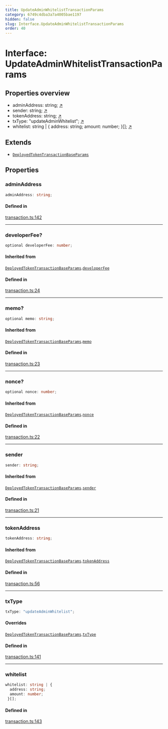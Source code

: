 ```yaml
---
title: UpdateAdminWhitelistTransactionParams
category: 6749c4dba3a7a4005bae1197
hidden: false
slug: Interface.UpdateAdminWhitelistTransactionParams
order: 40
---
```


# Interface: UpdateAdminWhitelistTransactionParams

## Properties overview

- adminAddress:  string; [↗](#adminaddress)
- sender:  string; [↗](#sender)
- tokenAddress:  string; [↗](#tokenaddress)
- txType:  "updateAdminWhitelist"; [↗](#txtype)
- whitelist:  string | {
  address: string;
  amount: number;
 }[]; [↗](#whitelist)

## Extends

- [`DeployedTokenTransactionBaseParams`](interfacedeployedtokentransactionbaseparams)

## Properties

### adminAddress

```ts
adminAddress: string;
```

#### Defined in

[transaction.ts:142](https://github.com/zkcloudworker/minatokens-lib/blob/main/packages/api/src/transaction.ts#L142)

***

### developerFee?

```ts
optional developerFee: number;
```

#### Inherited from

[`DeployedTokenTransactionBaseParams`](interfacedeployedtokentransactionbaseparams).[`developerFee`](Interface.DeployedTokenTransactionBaseParams.md#developerfee)

#### Defined in

[transaction.ts:24](https://github.com/zkcloudworker/minatokens-lib/blob/main/packages/api/src/transaction.ts#L24)

***

### memo?

```ts
optional memo: string;
```

#### Inherited from

[`DeployedTokenTransactionBaseParams`](interfacedeployedtokentransactionbaseparams).[`memo`](Interface.DeployedTokenTransactionBaseParams.md#memo)

#### Defined in

[transaction.ts:23](https://github.com/zkcloudworker/minatokens-lib/blob/main/packages/api/src/transaction.ts#L23)

***

### nonce?

```ts
optional nonce: number;
```

#### Inherited from

[`DeployedTokenTransactionBaseParams`](interfacedeployedtokentransactionbaseparams).[`nonce`](Interface.DeployedTokenTransactionBaseParams.md#nonce)

#### Defined in

[transaction.ts:22](https://github.com/zkcloudworker/minatokens-lib/blob/main/packages/api/src/transaction.ts#L22)

***

### sender

```ts
sender: string;
```

#### Inherited from

[`DeployedTokenTransactionBaseParams`](interfacedeployedtokentransactionbaseparams).[`sender`](Interface.DeployedTokenTransactionBaseParams.md#sender)

#### Defined in

[transaction.ts:21](https://github.com/zkcloudworker/minatokens-lib/blob/main/packages/api/src/transaction.ts#L21)

***

### tokenAddress

```ts
tokenAddress: string;
```

#### Inherited from

[`DeployedTokenTransactionBaseParams`](interfacedeployedtokentransactionbaseparams).[`tokenAddress`](Interface.DeployedTokenTransactionBaseParams.md#tokenaddress)

#### Defined in

[transaction.ts:56](https://github.com/zkcloudworker/minatokens-lib/blob/main/packages/api/src/transaction.ts#L56)

***

### txType

```ts
txType: "updateAdminWhitelist";
```

#### Overrides

[`DeployedTokenTransactionBaseParams`](interfacedeployedtokentransactionbaseparams).[`txType`](Interface.DeployedTokenTransactionBaseParams.md#txtype)

#### Defined in

[transaction.ts:141](https://github.com/zkcloudworker/minatokens-lib/blob/main/packages/api/src/transaction.ts#L141)

***

### whitelist

```ts
whitelist: string | {
  address: string;
  amount: number;
 }[];
```

#### Defined in

[transaction.ts:143](https://github.com/zkcloudworker/minatokens-lib/blob/main/packages/api/src/transaction.ts#L143)
